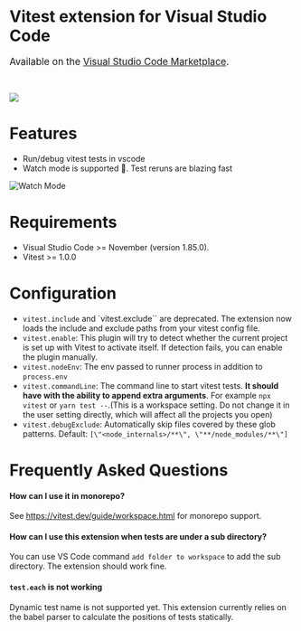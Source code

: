 # Vitest extension for Visual Studio Code</b>

<span style="font-size:larger;">Available on the [Visual Studio Code Marketplace](https://marketplace.visualstudio.com/items?itemName=milan-kovacic.vitest-lab).</span>

<br />

![](https://i.ibb.co/bJCbCf2/202203292020.gif)

# Features

- Run/debug vitest tests in vscode
- Watch mode is supported 🎊. Test reruns are blazing fast

![Watch Mode](https://i.ibb.co/YRhJj9f/Screen-Recording-2022-05-21-at-20-09-20.gif)

# Requirements

- Visual Studio Code >= November (version 1.85.0).
- Vitest >= 1.0.0

# Configuration

- `vitest.include` and `vitest.exclude`` are deprecated. The extension now loads the include and exclude paths from your vitest config file.
- `vitest.enable`: This plugin will try to detect whether the current project is
  set up with Vitest to activate itself. If detection fails, you can enable the plugin manually.
- `vitest.nodeEnv`: The env passed to runner process in addition to
  `process.env`
- `vitest.commandLine`: The command line to start vitest tests. **It should have with the ability
  to append extra arguments**. For example
  `npx vitest` or `yarn test --`.(This is a workspace setting. Do not change it in
  the user setting directly, which will affect all the projects you open)
- `vitest.debugExclude`: Automatically skip files covered by these glob patterns. Default:
  `[\"<node_internals>/**\", \"**/node_modules/**\"]`

# Frequently Asked Questions

#### **How can I use it in monorepo?**

See <https://vitest.dev/guide/workspace.html> for monorepo support.

#### **How can I use this extension when tests are under a sub directory?**

You can use VS Code command `add folder to workspace` to add the sub directory. The extension should work fine.

#### **`test.each` is not working**

Dynamic test name is not supported yet. This extension currently relies on the babel parser to calculate the positions of tests statically.
